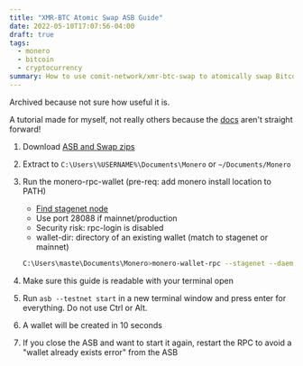 ```yaml
---
title: "XMR-BTC Atomic Swap ASB Guide"
date: 2022-05-10T17:07:56-04:00
draft: true
tags:
  - monero
  - bitcoin
  - cryptocurrency
summary: How to use comit-network/xmr-btc-swap to atomically swap Bitcoin and Monero
---
```


Archived because not sure how useful it is.

A tutorial made for myself, not really others because
the [docs](https://github.com/comit-network/xmr-btc-swap/blob/master/docs/asb/README.md)
aren't straight forward!

1. Download [ASB and Swap zips](https://github.com/comit-network/xmr-btc-swap/releases/latest)
2. Extract to `C:\Users\%USERNAME%\Documents\Monero` or `~/Documents/Monero`
3. Run the monero-rpc-wallet (pre-req: add monero install location to PATH)
    - [Find stagenet node](https://monero.fail/?nettype=stagenet)
    - Use port 28088 if mainnet/production
    - Security risk: rpc-login is disabled
    - wallet-dir: directory of an existing wallet (match to stagenet or mainnet)

    ```sh
    C:\Users\maste\Documents\Monero>monero-wallet-rpc --stagenet --daemon-host http://stagenet.melo.tools:38081 --rpc-bind-port 38083 --disable-rpc-login --wallet-dir wallets/stagenet_one
    ```

4. Make sure this guide is readable with your terminal open
5. Run `asb --testnet start` in a new terminal window and press enter for everything. Do not use Ctrl or Alt.
6. A wallet will be created in 10 seconds
7. If you close the ASB and want to start it again, restart the RPC to avoid a "wallet already exists error" from the ASB
